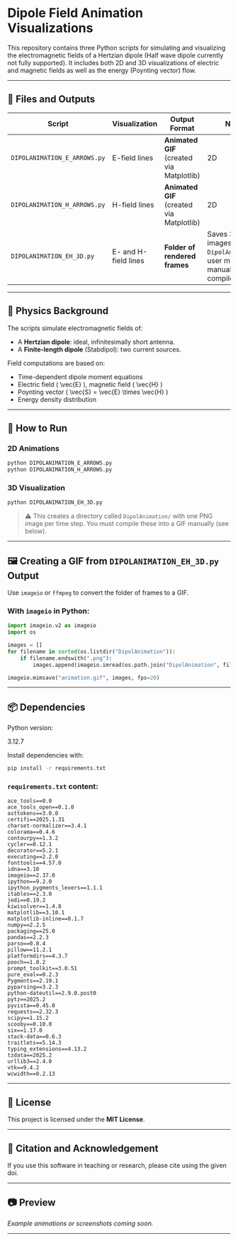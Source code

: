 # Dipole Field Animation Visualizations

This repository contains three Python scripts for simulating and visualizing the electromagnetic fields of a Hertzian dipole (Half wave dipole currently not fully supported). It includes both 2D and 3D visualizations of electric and magnetic fields as well as the energy (Poynting vector) flow.

---

## 📁 Files and Outputs

| Script                        | Visualization                          | Output Format                             | Notes                                                                 |
|------------------------------|----------------------------------------|-------------------------------------------|-----------------------------------------------------------------------|
| `DIPOLANIMATION_E_ARROWS.py` | E-field lines      | **Animated GIF** (created via Matplotlib) | 2D   |
| `DIPOLANIMATION_H_ARROWS.py` | H-field lines      | **Animated GIF** (created via Matplotlib) | 2D                       |
| `DIPOLANIMATION_EH_3D.py`    | E- and H-field lines     | **Folder of rendered frames**             | Saves 3D images to `DipolAnimation/`; user must manually compile to GIF. |

---

## 🧠 Physics Background

The scripts simulate electromagnetic fields of:
- A **Hertzian dipole**: ideal, infinitesimally short antenna.
- A **Finite-length dipole** (Stabdipol): two current sources.

Field computations are based on:
- Time-dependent dipole moment equations
- Electric field \( \vec{E} \), magnetic field \( \vec{H} \)
- Poynting vector \( \vec{S} = \vec{E} \times \vec{H} \)
- Energy density distribution

---

## 🚀 How to Run

### 2D Animations

```bash
python DIPOLANIMATION_E_ARROWS.py
python DIPOLANIMATION_H_ARROWS.py
```

### 3D Visualization

```bash
python DIPOLANIMATION_EH_3D.py
```

> ⚠️ This creates a directory called `DipolAnimation/` with one PNG image per time step. You must compile these into a GIF manually (see below).

---

## 🖼️ Creating a GIF from `DIPOLANIMATION_EH_3D.py` Output

Use `imageio` or `ffmpeg` to convert the folder of frames to a GIF.

### With `imageio` in Python:

```python
import imageio.v2 as imageio
import os

images = []
for filename in sorted(os.listdir("DipolAnimation")):
    if filename.endswith(".png"):
        images.append(imageio.imread(os.path.join("DipolAnimation", filename)))

imageio.mimsave("animation.gif", images, fps=20)
```

---

## 📦 Dependencies
Python version:

3.12.7

Install dependencies with:

```bash
pip install -r requirements.txt
```

### `requirements.txt` content:

```
ace_tools==0.0
ace_tools_open==0.1.0
asttokens==3.0.0
certifi==2025.1.31
charset-normalizer==3.4.1
colorama==0.4.6
contourpy==1.3.2
cycler==0.12.1
decorator==5.2.1
executing==2.2.0
fonttools==4.57.0
idna==3.10
imageio==2.37.0
ipython==9.2.0
ipython_pygments_lexers==1.1.1
itables==2.3.0
jedi==0.19.2
kiwisolver==1.4.8
matplotlib==3.10.1
matplotlib-inline==0.1.7
numpy==2.2.5
packaging==25.0
pandas==2.2.3
parso==0.8.4
pillow==11.2.1
platformdirs==4.3.7
pooch==1.8.2
prompt_toolkit==3.0.51
pure_eval==0.2.3
Pygments==2.19.1
pyparsing==3.2.3
python-dateutil==2.9.0.post0
pytz==2025.2
pyvista==0.45.0
requests==2.32.3
scipy==1.15.2
scooby==0.10.0
six==1.17.0
stack-data==0.6.3
traitlets==5.14.3
typing_extensions==4.13.2
tzdata==2025.2
urllib3==2.4.0
vtk==9.4.2
wcwidth==0.2.13
```

---

## 📝 License

This project is licensed under the **MIT License**.

---

## 🙋 Citation and Acknowledgement

If you use this software in teaching or research, please cite using the given doi.

---

## 📷 Preview

*Example animations or screenshots coming soon.*

---
